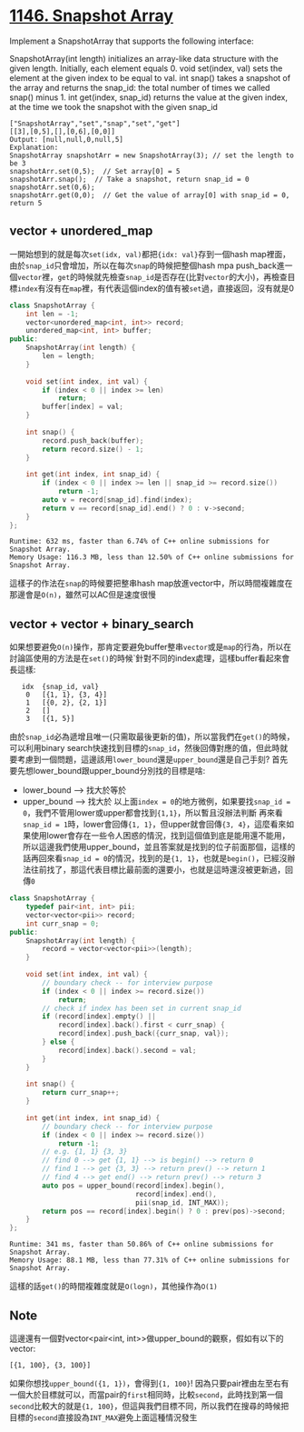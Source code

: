 # [1146. Snapshot Array](https://leetcode.com/problems/snapshot-array/)

Implement a SnapshotArray that supports the following interface:

SnapshotArray(int length) initializes an array-like data structure with the given length.  Initially, each element equals 0.
void set(index, val) sets the element at the given index to be equal to val.
int snap() takes a snapshot of the array and returns the snap_id: the total number of times we called snap() minus 1.
int get(index, snap_id) returns the value at the given index, at the time we took the snapshot with the given snap_id

```
["SnapshotArray","set","snap","set","get"]
[[3],[0,5],[],[0,6],[0,0]]
Output: [null,null,0,null,5]
Explanation: 
SnapshotArray snapshotArr = new SnapshotArray(3); // set the length to be 3
snapshotArr.set(0,5);  // Set array[0] = 5
snapshotArr.snap();  // Take a snapshot, return snap_id = 0
snapshotArr.set(0,6);
snapshotArr.get(0,0);  // Get the value of array[0] with snap_id = 0, return 5
```

## vector + unordered_map
一開始想到的就是每次`set(idx, val)`都把`{idx: val}`存到一個hash map裡面，由於`snap_id`只會增加，所以在每次`snap`的時候把整個hash mpa push_back進一個`vector`裡，`get`的時候就先檢查`snap_id`是否存在(比對`vector`的大小)，再檢查目標`index`有沒有在`map`裡，有代表這個index的值有被`set`過，直接返回，沒有就是0
```cpp
class SnapshotArray {
    int len = -1;
    vector<unordered_map<int, int>> record;
    unordered_map<int, int> buffer;
public:
    SnapshotArray(int length) {
        len = length;
    }
    
    void set(int index, int val) {
        if (index < 0 || index >= len)
            return;
        buffer[index] = val;
    }
    
    int snap() {
        record.push_back(buffer);
        return record.size() - 1;
    }
    
    int get(int index, int snap_id) {
        if (index < 0 || index >= len || snap_id >= record.size())
            return -1;
        auto v = record[snap_id].find(index);
        return v == record[snap_id].end() ? 0 : v->second;
    }
};
```

```
Runtime: 632 ms, faster than 6.74% of C++ online submissions for Snapshot Array.
Memory Usage: 116.3 MB, less than 12.50% of C++ online submissions for Snapshot Array.
```
這樣子的作法在`snap`的時候要把整串hash map放進vector中，所以時間複雜度在那邊會是`O(n)`，雖然可以AC但是速度很慢

## vector + vector + binary_search
如果想要避免`O(n)`操作，那肯定要避免buffer整串`vector`或是`map`的行為，所以在討論區使用的方法是在`set()`的時候`針對不同的index處理，這樣buffer看起來會長這樣:
```
   idx  {snap_id, val}
    0   [{1, 1}, {3, 4}]
    1   [{0, 2}, {2, 1}]
    2   []
    3   [{1, 5}]
```
由於`snap_id`必為遞增且唯一(只需取最後更新的值)，所以當我們在`get()`的時候，可以利用binary search快速找到目標的`snap_id`，然後回傳對應的值，但此時就要考慮到一個問題，這邊該用`lower_bound`還是`upper_bound`還是自己手刻? 首先要先想lower_bound跟upper_bound分別找的目標是啥:
- lower_bound --> 找大於等於
- upper_bound --> 找大於
以上面`index = 0`的地方微例，如果要找`snap_id = 0`，我們不管用lower或upper都會找到`{1,1}`，所以暫且沒辦法判斷
再來看`snap_id = 1`時，lower會回傳`{1, 1}`，但upper就會回傳`{3, 4}`，這麼看來如果使用lower會存在一些令人困惑的情況，找到這個值到底是能用還不能用，所以這邊我們使用upper_bound，並且答案就是找到的位子前面那個，這樣的話再回來看`snap_id = 0`的情況，找到的是`{1, 1}`，也就是`begin()`，已經沒辦法往前找了，那這代表目標比最前面的還要小，也就是這時還沒被更新過，回傳`0`

```cpp
class SnapshotArray {
    typedef pair<int, int> pii;
    vector<vector<pii>> record;
    int curr_snap = 0;
public:
    SnapshotArray(int length) {
        record = vector<vector<pii>>(length);
    }
    
    void set(int index, int val) {
        // boundary check -- for interview purpose
        if (index < 0 || index >= record.size())
            return;
        // check if index has been set in current snap_id
        if (record[index].empty() ||
            record[index].back().first < curr_snap) {
            record[index].push_back({curr_snap, val});
        } else {
            record[index].back().second = val;
        }
    }
    
    int snap() {
        return curr_snap++;
    }
    
    int get(int index, int snap_id) {
        // boundary check -- for interview purpose
        if (index < 0 || index >= record.size())
            return -1;
        // e.g. {1, 1} {3, 3}
        // find 0 --> get {1, 1} --> is begin() --> return 0
        // find 1 --> get {3, 3} --> return prev() --> return 1
        // find 4 --> get end() --> return prev() --> return 3
        auto pos = upper_bound(record[index].begin(),
                               record[index].end(),
                               pii(snap_id, INT_MAX));
        return pos == record[index].begin() ? 0 : prev(pos)->second;
    }
};
```

```
Runtime: 341 ms, faster than 50.86% of C++ online submissions for Snapshot Array.
Memory Usage: 88.1 MB, less than 77.31% of C++ online submissions for Snapshot Array.
```
這樣的話`get()`的時間複雜度就是`O(logn)`，其他操作為`O(1)`

## Note
這邊還有一個對vector<pair<int, int>>做upper_bound的觀察，假如有以下的vector:
```
[{1, 100}, {3, 100}]
```
如果你想找`upper_bound({1, 1})`，會得到`{1, 100}`! 因為只要pair裡由左至右有一個大於目標就可以，而當pair的`first`相同時，比較`second`，此時找到第一個`second`比較大的就是`{1, 100}`，但這與我們目標不同，所以我們在搜尋的時候把目標的`second`直接設為`INT_MAX`避免上面這種情況發生
